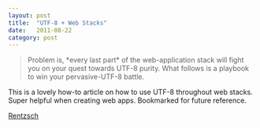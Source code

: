```yaml
---
layout: post
title:  "UTF-8 + Web Stacks"
date:   2011-08-22
category: post
---
```


<blockquote>Problem is, *every last part* of the web-application stack will fight you on your quest towards UTF-8 purity. What follows is a playbook to win your pervasive-UTF-8 battle.</blockquote>

This is a lovely how-to article on how to use UTF-8 throughout web stacks. Super helpful when creating web apps. Bookmarked for future reference.

<a href="http://rentzsch.tumblr.com/post/9133498042/howto-use-utf-8-throughout-your-web-stack" class="attribution">Rentzsch</a>
